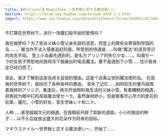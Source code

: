 ```yaml
---
title: [Whirlpool] MagusTale 〜世界樹と恋する魔法使い〜
bbslink: https://forum.say-huahuo.com/thread-4470-1-1.html
imgurl: https://www.say-huahuo.com/data/attachment/forum/201603/29/160222ecjjj4vc9jt5jkvj.jpg
---
```


不打算在世界树下，进行一场魔幻般华丽的爱情吗？


我在做梦吗？为了告诉义妹小雪父亲失踪的消息，而登上的建有全寄宿制学园的岛……。被当作不法入侵者追赶的我，所受到的待遇是……叫做“魔法”的违背常识的攻击手段。
登上小岛最先遇到的，是名为アリシア的失忆少女……。叫做セーラ的女孩子愤怒地向我倾泻下施展出的电击魔法。要不是遇到了小雪……估计我肯定已经归西了。

至此，我才了解到这座岛闭关自锁的理由。这是个远离尘世的魔法使的岛。
在高耸的世界树下，我经历了各种各样的邂逅。
丧失了记忆……如同初生的雏鸟般围着我转的アリシア。重逢后，再次开始照料我生活的义妹小雪。有着糟糕的相遇，把我视为眼中钉的高级魔法使セーラ。虽然身材娇小，但是做事尽心尽力的爱花的前辈，優花。小雪的好友，孪生学妹レナ和ニナ。

人种……甚至超越次元的相遇，在我眼前开辟了崭新的道路。小小的相会的种子……以不久后绽放出盛大的花朵作为将来的目标。

マギウステイル～世界樹と恋する魔法使い～，开始了……<!--more-->
